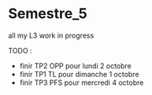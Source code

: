# Semestre_5
all my L3 work in progress


TODO :
- finir TP2 OPP pour lundi 2 octobre
- finir TP1 TL pour dimanche 1 octobre
- finir TP3 PFS pour mercredi 4 octobre

